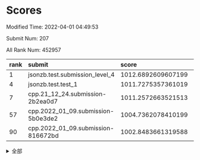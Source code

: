# Scores

Modified Time: 2022-04-01 04:49:53

Submit Num: 207

All Rank Num: 452957

| rank |               submit               |       score        |       sigma        | pk_num |
| :--- | :--------------------------------- | :----------------- | :----------------- | :----- |
| 1    | jsonzb.test.submission_level_4     | 1012.6892609607199 | 0.8185630666954323 | 8753   |
| 4    | jsonzb.test.test_1                 | 1011.7275357361019 | 0.776456793772003  | 8755   |
| 7    | cpp.21_12_24.submission-2b2ea0d7   | 1011.2572663521513 | 0.8037225530574525 | 8758   |
| 57   | cpp.2022_01_09.submission-5b0e3de2 | 1004.7362078410199 | 0.7098431884198034 | 8752   |
| 90   | cpp.2022_01_09.submission-816672bd | 1002.8483661319588 | 0.7068203669771268 | 8748   |


<details>
<summary>全部</summary>

| rank |                 submit                 |       score        |       sigma        | pk_num |
| :--- | :------------------------------------- | :----------------- | :----------------- | :----- |
| 1    | jsonzb.test.submission_level_4         | 1012.6892609607199 | 0.8185630666954323 | 8753   |
| 2    | gobigger.level_3.submission_level_3_19 | 1012.4348481686203 | 0.7767486202200793 | 8748   |
| 3    | gobigger.level_3.submission_level_3_26 | 1011.9004820218129 | 0.7641052858977588 | 8754   |
| 4    | jsonzb.test.test_1                     | 1011.7275357361019 | 0.776456793772003  | 8755   |
| 5    | gobigger.level_3.submission_level_3_36 | 1011.6757077084422 | 0.7848411406130663 | 8757   |
| 6    | gobigger.level_3.submission_level_3_16 | 1011.5964368388683 | 0.7718478361410064 | 8750   |
| 7    | cpp.21_12_24.submission-2b2ea0d7       | 1011.2572663521513 | 0.8037225530574525 | 8758   |
| 8    | gobigger.level_3.submission_level_3_11 | 1011.0288024684656 | 0.7482767888864515 | 8755   |
| 9    | gobigger.level_3.submission_level_3_13 | 1010.9114991854603 | 0.7527968913402009 | 8753   |
| 10   | gobigger.level_3.submission_level_3_0  | 1010.9106040111349 | 0.7539393909449341 | 8750   |
| 11   | gobigger.level_3.submission_level_3_39 | 1010.8641832066771 | 0.7704880042189539 | 8752   |
| 12   | gobigger.level_3.submission_level_3_31 | 1010.8237515954842 | 0.7507946706810877 | 8751   |
| 13   | gobigger.level_3.submission_level_3_47 | 1010.7238913206351 | 0.7774058676207098 | 8751   |
| 14   | gobigger.level_3.submission_level_3_28 | 1010.6738699140335 | 0.7815033067273252 | 8755   |
| 15   | gobigger.level_3.submission_level_3_27 | 1010.5572323225783 | 0.7594463089477819 | 8754   |
| 16   | gobigger.level_3.submission_level_3_6  | 1010.5569294635895 | 0.78173380757898   | 8752   |
| 17   | gobigger.level_3.submission_level_3_18 | 1010.5296576708938 | 0.7585320798441118 | 8754   |
| 18   | gobigger.level_3.submission_level_3_44 | 1010.4367187153067 | 0.7739065352825572 | 8752   |
| 19   | gobigger.level_3.submission_level_3_17 | 1010.3613311395276 | 0.7759518903037379 | 8756   |
| 20   | gobigger.level_3.submission_level_3_9  | 1010.3109304051201 | 0.7538109947338864 | 8757   |
| 21   | gobigger.level_3.submission_level_3_2  | 1010.2692986097367 | 0.7741804095853537 | 8750   |
| 22   | gobigger.level_3.submission_level_3_30 | 1010.265454918272  | 0.7468962134244794 | 8754   |
| 23   | gobigger.level_3.submission_level_3_49 | 1010.2003832959072 | 0.7505616490804744 | 8751   |
| 24   | gobigger.level_3.submission_level_3_8  | 1010.1939190185198 | 0.7572270279862828 | 8757   |
| 25   | gobigger.level_3.submission_level_3_46 | 1010.1499435788572 | 0.7742044616180582 | 8751   |
| 26   | gobigger.level_3.submission_level_3_22 | 1010.108072413516  | 0.7429924849596944 | 8752   |
| 27   | gobigger.level_3.submission_level_3_45 | 1010.0764445099643 | 0.7758721708490427 | 8754   |
| 28   | gobigger.level_3.submission_level_3_43 | 1009.9565582421833 | 0.7551647456127301 | 8754   |
| 29   | gobigger.level_3.submission_level_3_20 | 1009.8843321391684 | 0.7371888692895576 | 8757   |
| 30   | gobigger.level_3.submission_level_3_14 | 1009.8570371233504 | 0.7718805870595589 | 8754   |
| 31   | gobigger.level_3.submission_level_3_1  | 1009.8232671301498 | 0.7736707212913846 | 8756   |
| 32   | gobigger.level_3.submission_level_3_37 | 1009.7859712397222 | 0.7411042849284143 | 8752   |
| 33   | gobigger.level_3.submission_level_3_38 | 1009.7794545472512 | 0.7435300875445258 | 8754   |
| 34   | gobigger.level_3.submission_level_3_7  | 1009.6942946776477 | 0.7668164284752887 | 8752   |
| 35   | gobigger.level_3.submission_level_3_12 | 1009.6303761939303 | 0.7589079820705846 | 8748   |
| 36   | gobigger.level_3.submission_level_3_41 | 1009.6052063640954 | 0.7677832828490603 | 8754   |
| 37   | gobigger.level_3.submission_level_3_5  | 1009.5942181730929 | 0.756028502842829  | 8753   |
| 38   | gobigger.level_3.submission_level_3_42 | 1009.589173350322  | 0.7679879358359771 | 8750   |
| 39   | gobigger.level_3.submission_level_3_21 | 1009.5667241678769 | 0.7568974483361068 | 8755   |
| 40   | gobigger.level_3.submission_level_3_40 | 1009.55034688127   | 0.7508078386149664 | 8748   |
| 41   | gobigger.level_3.submission_level_3_48 | 1009.4815431076952 | 0.7545559647382111 | 8751   |
| 42   | gobigger.level_3.submission_level_3_10 | 1009.4197966609061 | 0.7509559532978026 | 8750   |
| 43   | gobigger.level_3.submission_level_3_35 | 1009.3781568775634 | 0.73914760677192   | 8756   |
| 44   | gobigger.level_3.submission_level_3_23 | 1009.3421520578468 | 0.7413426132366484 | 8760   |
| 45   | gobigger.level_3.submission_level_3_24 | 1009.1193013894394 | 0.7330831812286821 | 8747   |
| 46   | gobigger.level_3.submission_level_3_34 | 1009.0302368924278 | 0.7519924978025329 | 8753   |
| 47   | gobigger.level_3.submission_level_3_29 | 1009.017743481888  | 0.7433437393493713 | 8756   |
| 48   | gobigger.level_3.submission_level_3_33 | 1008.9971820615528 | 0.7575909728341379 | 8749   |
| 49   | gobigger.level_3.submission_level_3_4  | 1008.9572535984059 | 0.7476180913925893 | 8746   |
| 50   | gobigger.level_3.submission_level_3_15 | 1008.8301012550455 | 0.7348657606039631 | 8753   |
| 51   | gobigger.level_3.submission_level_3_3  | 1008.8046381473039 | 0.7446181708914809 | 8753   |
| 52   | gobigger.level_3.submission_level_3_25 | 1008.7754443698987 | 0.735063899495813  | 8756   |
| 53   | gobigger.level_3.submission_level_3_32 | 1008.5919588887118 | 0.7576163377289858 | 8756   |
| 54   | gobigger.level_1.submission_level_1_32 | 1005.5999760612516 | 0.7282592221524357 | 8758   |
| 55   | gobigger.level_1.submission_level_1_47 | 1005.0721356255075 | 0.7010576154236396 | 8751   |
| 56   | gobigger.level_1.submission_level_1_21 | 1004.8936616467191 | 0.7090188279947246 | 8754   |
| 57   | cpp.2022_01_09.submission-5b0e3de2     | 1004.7362078410199 | 0.7098431884198034 | 8752   |
| 58   | gobigger.level_1.submission_level_1_22 | 1004.4248916387561 | 0.7077757667669565 | 8747   |
| 59   | gobigger.level_1.submission_level_1_31 | 1004.415081552313  | 0.7099168655085988 | 8754   |
| 60   | gobigger.level_1.submission_level_1_37 | 1004.3489939865668 | 0.7155727657442953 | 8754   |
| 61   | gobigger.level_1.submission_level_1_1  | 1004.2832099422347 | 0.715466882041354  | 8758   |
| 62   | gobigger.level_1.submission_level_1_0  | 1004.2447673210252 | 0.7209218110931144 | 8750   |
| 63   | gobigger.level_1.submission_level_1_48 | 1004.2357742163088 | 0.7263797176807487 | 8752   |
| 64   | gobigger.level_1.submission_level_1_38 | 1004.1061531188235 | 0.7096233067042145 | 8750   |
| 65   | gobigger.level_1.submission_level_1_36 | 1004.0590862958815 | 0.7278380195918629 | 8754   |
| 66   | gobigger.level_1.submission_level_1_30 | 1003.9864721257844 | 0.6933874698551259 | 8748   |
| 67   | gobigger.level_1.submission_level_1_35 | 1003.8176990403124 | 0.7206079969909308 | 8749   |
| 68   | gobigger.level_1.submission_level_1_28 | 1003.732425619882  | 0.7209533511162793 | 8758   |
| 69   | gobigger.level_1.submission_level_1_44 | 1003.6945312934556 | 0.7053803656292396 | 8755   |
| 70   | gobigger.level_1.submission_level_1_39 | 1003.6121290864546 | 0.7229611554581558 | 8756   |
| 71   | gobigger.level_1.submission_level_1_29 | 1003.6113248237258 | 0.7256471910799669 | 8753   |
| 72   | gobigger.level_1.submission_level_1_13 | 1003.4517793069439 | 0.7070797908203998 | 8750   |
| 73   | gobigger.level_1.submission_level_1_16 | 1003.4365430625788 | 0.7073707897923529 | 8760   |
| 74   | gobigger.level_1.submission_level_1_12 | 1003.4303545519399 | 0.7119612119259084 | 8751   |
| 75   | gobigger.level_1.submission_level_1_20 | 1003.3720876478766 | 0.7167294859723378 | 8759   |
| 76   | gobigger.level_1.submission_level_1_40 | 1003.3511228201265 | 0.7271000038968779 | 8753   |
| 77   | gobigger.level_1.submission_level_1_46 | 1003.3376835392583 | 0.7160274118452998 | 8753   |
| 78   | gobigger.level_1.submission_level_1_18 | 1003.3269942070083 | 0.7069120600362423 | 8749   |
| 79   | gobigger.level_1.submission_level_1_14 | 1003.2852138646759 | 0.7109357970467338 | 8750   |
| 80   | gobigger.level_1.submission_level_1_7  | 1003.2816534427916 | 0.7079554292601427 | 8751   |
| 81   | gobigger.level_1.submission_level_1_42 | 1003.2604523970996 | 0.7190684397837347 | 8753   |
| 82   | gobigger.level_1.submission_level_1_49 | 1003.1681832453379 | 0.7254180828571374 | 8760   |
| 83   | gobigger.level_1.submission_level_1_41 | 1003.1034649710624 | 0.7088188945991191 | 8748   |
| 84   | gobigger.level_1.submission_level_1_43 | 1003.0941080058884 | 0.7160900715427534 | 8758   |
| 85   | gobigger.level_1.submission_level_1_25 | 1003.0748149652381 | 0.7245023664871246 | 8752   |
| 86   | gobigger.level_1.submission_level_1_5  | 1002.9192161036336 | 0.7099405932012797 | 8745   |
| 87   | gobigger.level_1.submission_level_1_45 | 1002.8883618850402 | 0.7177344040018473 | 8758   |
| 88   | gobigger.level_1.submission_level_1_8  | 1002.8808519683924 | 0.7111521031486754 | 8753   |
| 89   | gobigger.level_1.submission_level_1_15 | 1002.8613322616977 | 0.7280737942219215 | 8755   |
| 90   | cpp.2022_01_09.submission-816672bd     | 1002.8483661319588 | 0.7068203669771268 | 8748   |
| 91   | gobigger.level_1.submission_level_1_11 | 1002.8444858621801 | 0.7132091763777159 | 8751   |
| 92   | gobigger.level_1.submission_level_1_3  | 1002.8226278664026 | 0.7064298929725191 | 8750   |
| 93   | gobigger.level_1.submission_level_1_26 | 1002.8111510485202 | 0.7170110140706729 | 8753   |
| 94   | gobigger.level_1.submission_level_1_4  | 1002.8024685776847 | 0.7082551865853344 | 8753   |
| 95   | gobigger.level_1.submission_level_1_6  | 1002.7394740176911 | 0.7066572420606224 | 8751   |
| 96   | gobigger.level_1.submission_level_1_10 | 1002.7181542912085 | 0.7165751244812277 | 8750   |
| 97   | gobigger.level_1.submission_level_1_34 | 1002.7034949531641 | 0.7145412474170415 | 8753   |
| 98   | gobigger.level_1.submission_level_1_24 | 1002.670179138696  | 0.7224987778844619 | 8755   |
| 99   | gobigger.level_1.submission_level_1_9  | 1002.6474314529108 | 0.7154157835993254 | 8751   |
| 100  | gobigger.level_1.submission_level_1_33 | 1002.4989262782066 | 0.7147256399182315 | 8752   |
| 101  | gobigger.level_1.submission_level_1_27 | 1002.4975366250895 | 0.723605144075331  | 8756   |
| 102  | gobigger.level_1.submission_level_1_2  | 1002.4883003313116 | 0.7021568374559387 | 8751   |
| 103  | gobigger.level_1.submission_level_1_17 | 1002.394582215696  | 0.7232705749981481 | 8756   |
| 104  | gobigger.level_1.submission_level_1_19 | 1002.2492477545903 | 0.7110018171197579 | 8758   |
| 105  | gobigger.level_1.submission_level_1_23 | 1002.209353850749  | 0.7053517694483427 | 8756   |
| 106  | gobigger.random.submission_random_22   | 997.2059717850492  | 0.7039218963539956 | 8755   |
| 107  | gobigger.random.submission_random_0    | 996.9095316957753  | 0.7079590526031099 | 8755   |
| 108  | gobigger.random.submission_random_28   | 996.875338856144   | 0.7166458322389926 | 8751   |
| 109  | gobigger.random.submission_random_7    | 996.8254137397331  | 0.7140730753231721 | 8751   |
| 110  | gobigger.random.submission_random_21   | 996.7521298503543  | 0.7162801935627695 | 8754   |
| 111  | gobigger.random.submission_random_34   | 996.662321183476   | 0.6947255842363018 | 8748   |
| 112  | gobigger.random.submission_random_39   | 996.6311855475375  | 0.7004416504215852 | 8753   |
| 113  | gobigger.random.submission_random_48   | 996.6286311420536  | 0.7219265870165418 | 8752   |
| 114  | gobigger.random.submission_random_20   | 996.493973865859   | 0.7130319146686638 | 8754   |
| 115  | gobigger.random.submission_random_32   | 996.4118232217266  | 0.7181868204018546 | 8758   |
| 116  | gobigger.random.submission_random_11   | 996.3452477069014  | 0.7079670578758099 | 8758   |
| 117  | gobigger.random.submission_random_29   | 996.323266637254   | 0.716764161017795  | 8753   |
| 118  | gobigger.random.submission_random_46   | 996.3045287243543  | 0.7087532491735319 | 8754   |
| 119  | gobigger.random.submission_random_42   | 996.2623979535284  | 0.7118280121640189 | 8752   |
| 120  | gobigger.random.submission_random_41   | 996.2378534686748  | 0.7111618938889684 | 8752   |
| 121  | gobigger.random.submission_random_17   | 996.1847440907441  | 0.7096197325251579 | 8751   |
| 122  | gobigger.random.submission_random_26   | 996.1398932527976  | 0.71115250222532   | 8755   |
| 123  | gobigger.random.submission_random_36   | 996.1241551587648  | 0.7092093265840642 | 8750   |
| 124  | gobigger.random.submission_random_13   | 996.1198761289729  | 0.7268766309046618 | 8753   |
| 125  | gobigger.random.submission_random_2    | 996.1145845340199  | 0.7115947555334808 | 8751   |
| 126  | gobigger.random.submission_random_14   | 996.0841246077113  | 0.7100776936783805 | 8742   |
| 127  | gobigger.random.submission_random_38   | 996.0565899931979  | 0.7050629472923614 | 8755   |
| 128  | gobigger.random.submission_random_23   | 996.0516187365731  | 0.7093214416539344 | 8751   |
| 129  | gobigger.random.submission_random_33   | 996.0378034418962  | 0.7061092905334075 | 8751   |
| 130  | gobigger.random.submission_random_12   | 995.9836633589616  | 0.7227321202647493 | 8750   |
| 131  | gobigger.random.submission_random_6    | 995.9735079117559  | 0.7037879484622    | 8756   |
| 132  | gobigger.random.submission_random_47   | 995.9630522940474  | 0.7231230880354017 | 8759   |
| 133  | gobigger.random.submission_random_10   | 995.9379850054689  | 0.7017787818901982 | 8754   |
| 134  | gobigger.random.submission_random_19   | 995.9269305239064  | 0.7159222933314864 | 8754   |
| 135  | gobigger.random.submission_random_24   | 995.9232456793916  | 0.7212377516648211 | 8759   |
| 136  | gobigger.random.submission_random_35   | 995.8468403930333  | 0.7166007069809825 | 8753   |
| 137  | gobigger.random.submission_random_3    | 995.8251133674783  | 0.7337241058539846 | 8758   |
| 138  | gobigger.random.submission_random_16   | 995.8051627689183  | 0.7192121144624554 | 8754   |
| 139  | gobigger.random.submission_random_37   | 995.7737975989503  | 0.7096913640085605 | 8751   |
| 140  | gobigger.random.submission_random_43   | 995.7693450801352  | 0.7166095668955897 | 8754   |
| 141  | gobigger.random.submission_random_44   | 995.7162954351357  | 0.7024863670679059 | 8752   |
| 142  | gobigger.random.submission_random_45   | 995.6376831274378  | 0.7120141608594084 | 8752   |
| 143  | gobigger.random.submission_random_4    | 995.6164854602192  | 0.7158251138096693 | 8751   |
| 144  | gobigger.random.submission_random_5    | 995.6125272693283  | 0.7033237890211792 | 8748   |
| 145  | gobigger.random.submission_random_18   | 995.6117964192899  | 0.7250027058362415 | 8755   |
| 146  | gobigger.random.submission_random_8    | 995.5933542357626  | 0.7107198079831255 | 8756   |
| 147  | gobigger.random.submission_random_49   | 995.5711352575202  | 0.705374373877605  | 8754   |
| 148  | gobigger.random.submission_random_31   | 995.5038312868955  | 0.7057166451834481 | 8752   |
| 149  | gobigger.random.submission_random_9    | 995.45896409605    | 0.7133240767281928 | 8758   |
| 150  | gobigger.random.submission_random_30   | 995.1610653520985  | 0.7048821341358122 | 8747   |
| 151  | gobigger.random.submission_random_40   | 995.0395131280254  | 0.7172445180781172 | 8746   |
| 152  | gobigger.random.submission_random_1    | 994.970440422387   | 0.7189919858202344 | 8750   |
| 153  | gobigger.level_2.submission_level_2_48 | 994.842634211833   | 0.7307134097096927 | 8748   |
| 154  | gobigger.random.submission_random_25   | 994.7399461619132  | 0.7046208465597834 | 8751   |
| 155  | gobigger.random.submission_random_27   | 994.7269004786674  | 0.7143188859782518 | 8752   |
| 156  | gobigger.level_2.submission_level_2_20 | 994.3429431324408  | 0.7172040823095172 | 8756   |
| 157  | gobigger.random.submission_random_15   | 994.2242306577946  | 0.7136214327711358 | 8754   |
| 158  | gobigger.level_2.submission_level_2_21 | 994.1712164799294  | 0.7379718434206577 | 8752   |
| 159  | gobigger.level_2.submission_level_2_16 | 993.677285953092   | 0.7360256182144223 | 8755   |
| 160  | gobigger.level_2.submission_level_2_45 | 993.5097993936629  | 0.7417941679525212 | 8758   |
| 161  | gobigger.level_2.submission_level_2_27 | 993.477915478673   | 0.7562145753486306 | 8752   |
| 162  | gobigger.level_2.submission_level_2_11 | 993.3138475813058  | 0.7315376940776871 | 8748   |
| 163  | gobigger.level_2.submission_level_2_47 | 993.3068263355711  | 0.7343553520145146 | 8758   |
| 164  | gobigger.level_2.submission_level_2_30 | 993.2989673732437  | 0.7495677539542347 | 8753   |
| 165  | gobigger.level_2.submission_level_2_2  | 993.1494329209097  | 0.7388220689995739 | 8756   |
| 166  | gobigger.level_2.submission_level_2_38 | 993.0490015367453  | 0.7486529093289969 | 8752   |
| 167  | gobigger.level_2.submission_level_2_14 | 992.9732477945754  | 0.7486465017221824 | 8752   |
| 168  | gobigger.level_2.submission_level_2_6  | 992.8252965076088  | 0.7431584154429531 | 8749   |
| 169  | gobigger.level_2.submission_level_2_15 | 992.7380844815548  | 0.7398403245639389 | 8751   |
| 170  | gobigger.level_2.submission_level_2_22 | 992.6530512935741  | 0.7548236760396416 | 8755   |
| 171  | gobigger.level_2.submission_level_2_26 | 992.6455168644248  | 0.7311745039629611 | 8754   |
| 172  | gobigger.level_2.submission_level_2_39 | 992.541153294834   | 0.7285419878613332 | 8753   |
| 173  | gobigger.level_2.submission_level_2_13 | 992.5272022254754  | 0.737754032053129  | 8752   |
| 174  | gobigger.level_2.submission_level_2_40 | 992.3869225503173  | 0.727421327011076  | 8755   |
| 175  | gobigger.level_2.submission_level_2_42 | 992.3088726247232  | 0.7571820936102893 | 8751   |
| 176  | gobigger.level_2.submission_level_2_35 | 992.2745355310758  | 0.7458853675778495 | 8751   |
| 177  | gobigger.level_2.submission_level_2_36 | 992.2152260671105  | 0.7520477430881324 | 8756   |
| 178  | gobigger.level_2.submission_level_2_10 | 992.2139468719197  | 0.7472768415385663 | 8754   |
| 179  | gobigger.level_2.submission_level_2_1  | 992.1952005967009  | 0.7365140878902938 | 8751   |
| 180  | gobigger.level_2.submission_level_2_43 | 992.1864662039113  | 0.7455698643553275 | 8749   |
| 181  | gobigger.level_2.submission_level_2_46 | 992.1681030358586  | 0.7379100104083957 | 8748   |
| 182  | gobigger.level_2.submission_level_2_34 | 992.1242771998311  | 0.7470466275035895 | 8754   |
| 183  | gobigger.level_2.submission_level_2_23 | 992.0395920404793  | 0.7416826100791822 | 8754   |
| 184  | gobigger.level_2.submission_level_2_28 | 992.0359802384974  | 0.7414764137446681 | 8748   |
| 185  | gobigger.level_2.submission_level_2_37 | 992.0247301381542  | 0.7616696551286816 | 8754   |
| 186  | gobigger.level_2.submission_level_2_31 | 991.9977686670065  | 0.749395493218986  | 8751   |
| 187  | gobigger.level_2.submission_level_2_25 | 991.953811040781   | 0.7391839278682659 | 8751   |
| 188  | gobigger.level_2.submission_level_2_44 | 991.6267988411151  | 0.7612427161891114 | 8748   |
| 189  | gobigger.level_2.submission_level_2_8  | 991.614783074042   | 0.7354251833668329 | 8745   |
| 190  | gobigger.level_2.submission_level_2_24 | 991.6125850238242  | 0.7589341524606226 | 8754   |
| 191  | gobigger.level_2.submission_level_2_7  | 991.5959058596899  | 0.746107980469226  | 8752   |
| 192  | gobigger.level_2.submission_level_2_19 | 991.5684197082813  | 0.7713074901592625 | 8752   |
| 193  | gobigger.level_2.submission_level_2_17 | 991.506861907971   | 0.7537659196365882 | 8747   |
| 194  | gobigger.level_2.submission_level_2_41 | 991.4821893946129  | 0.762641005747283  | 8753   |
| 195  | gobigger.level_2.submission_level_2_5  | 991.418499602911   | 0.7712553500030859 | 8749   |
| 196  | gobigger.level_2.submission_level_2_49 | 991.3803215272583  | 0.7685762363558055 | 8752   |
| 197  | gobigger.level_2.submission_level_2_4  | 991.3282396786464  | 0.7423235489397899 | 8750   |
| 198  | gobigger.level_2.submission_level_2_33 | 991.1072583344652  | 0.7688172776567936 | 8751   |
| 199  | gobigger.level_2.submission_level_2_18 | 991.02287985225    | 0.7485138275743467 | 8754   |
| 200  | gobigger.level_2.submission_level_2_3  | 990.929035883905   | 0.7292431167504613 | 8754   |
| 201  | gobigger.level_2.submission_level_2_29 | 990.8327683005017  | 0.7582388637398176 | 8757   |
| 202  | gobigger.level_2.submission_level_2_32 | 990.7764440132468  | 0.759019793343753  | 8752   |
| 203  | gobigger.level_2.submission_level_2_12 | 990.5759817164607  | 0.772764259793327  | 8762   |
| 204  | gobigger.level_2.submission_level_2_0  | 989.8822960903528  | 0.7580248918668668 | 8752   |
| 205  | gobigger.level_2.submission_level_2_9  | 989.4127023602998  | 0.7879995576448657 | 8753   |
| 206  | gobigger.none.submission_none_0        | 976.9670237168369  | 1.335683648907727  | 8753   |
| 207  | gobigger.none.submission_none_1        | 975.14167841431    | 1.6159823684277765 | 8757   |

</details>